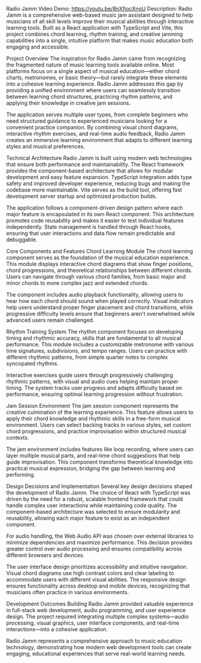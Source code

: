 Radio Jamm
Video Demo: <https://youtu.be/8nXfiocXnoU>
Description:
Radio Jamm is a comprehensive web-based music jam assistant designed to help musicians of all skill levels improve their musical abilities through interactive learning tools. Built as a React application with TypeScript and Vite, this project combines chord learning, rhythm training, and creative jamming capabilities into a single, intuitive platform that makes music education both engaging and accessible.

Project Overview
The inspiration for Radio Jamm came from recognizing the fragmented nature of music learning tools available online. Most platforms focus on a single aspect of musical education—either chord charts, metronomes, or basic theory—but rarely integrate these elements into a cohesive learning experience. Radio Jamm addresses this gap by providing a unified environment where users can seamlessly transition between learning chord structures, practicing rhythm patterns, and applying their knowledge in creative jam sessions.

The application serves multiple user types, from complete beginners who need structured guidance to experienced musicians looking for a convenient practice companion. By combining visual chord diagrams, interactive rhythm exercises, and real-time audio feedback, Radio Jamm creates an immersive learning environment that adapts to different learning styles and musical preferences.

Technical Architecture
Radio Jamm is built using modern web technologies that ensure both performance and maintainability. The React framework provides the component-based architecture that allows for modular development and easy feature expansion. TypeScript integration adds type safety and improved developer experience, reducing bugs and making the codebase more maintainable. Vite serves as the build tool, offering fast development server startup and optimized production builds.

The application follows a component-driven design pattern where each major feature is encapsulated in its own React component. This architecture promotes code reusability and makes it easier to test individual features independently. State management is handled through React hooks, ensuring that user interactions and data flow remain predictable and debuggable.

Core Components and Features
Chord Learning Module
The chord learning component serves as the foundation of the musical education experience. This module displays interactive chord diagrams that show finger positions, chord progressions, and theoretical relationships between different chords. Users can navigate through various chord families, from basic major and minor chords to more complex jazz and extended chords.

The component includes audio playback functionality, allowing users to hear how each chord should sound when played correctly. Visual indicators help users understand proper finger placement and chord transitions, while progressive difficulty levels ensure that beginners aren't overwhelmed while advanced users remain challenged.

Rhythm Training System
The rhythm component focuses on developing timing and rhythmic accuracy, skills that are fundamental to all musical performance. This module includes a customizable metronome with various time signatures, subdivisions, and tempo ranges. Users can practice with different rhythmic patterns, from simple quarter notes to complex syncopated rhythms.

Interactive exercises guide users through progressively challenging rhythmic patterns, with visual and audio cues helping maintain proper timing. The system tracks user progress and adapts difficulty based on performance, ensuring optimal learning progression without frustration.

Jam Session Environment
The jam session component represents the creative culmination of the learning experience. This feature allows users to apply their chord knowledge and rhythmic skills in a free-form musical environment. Users can select backing tracks in various styles, set custom chord progressions, and practice improvisation within structured musical contexts.

The jam environment includes features like loop recording, where users can layer multiple musical parts, and real-time chord suggestions that help guide improvisation. This component transforms theoretical knowledge into practical musical expression, bridging the gap between learning and performing.

Design Decisions and Implementation
Several key design decisions shaped the development of Radio Jamm. The choice of React with TypeScript was driven by the need for a robust, scalable frontend framework that could handle complex user interactions while maintaining code quality. The component-based architecture was selected to ensure modularity and reusability, allowing each major feature to exist as an independent component.

For audio handling, the Web Audio API was chosen over external libraries to minimize dependencies and maximize performance. This decision provides greater control over audio processing and ensures compatibility across different browsers and devices.

The user interface design prioritizes accessibility and intuitive navigation. Visual chord diagrams use high contrast colors and clear labeling to accommodate users with different visual abilities. The responsive design ensures functionality across desktop and mobile devices, recognizing that musicians often practice in various environments.

Development Outcomes
Building Radio Jamm provided valuable experience in full-stack web development, audio programming, and user experience design. The project required integrating multiple complex systems—audio processing, visual graphics, user interface components, and real-time interactions—into a cohesive application.

Radio Jamm represents a comprehensive approach to music education technology, demonstrating how modern web development tools can create engaging, educational experiences that serve real-world learning needs.

